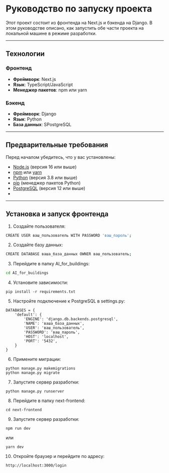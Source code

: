 # Руководство по запуску проекта

Этот проект состоит из фронтенда на Next.js и бэкенда на Django. В этом руководстве описано, как запустить обе части проекта на локальной машине в режиме разработки.

---

## Технологии

### Фронтенд
- **Фреймворк**: Next.js
- **Язык**: TypeScript/JavaScript
- **Менеджер пакетов**: npm или yarn

### Бэкенд
- **Фреймворк**: Django
- **Язык**: Python
- **База данных**: SPostgreSQL

---

## Предварительные требования

Перед началом убедитесь, что у вас установлены:
- [Node.js](https://nodejs.org/) (версия 16 или выше)
- [npm](https://www.npmjs.com/) или [yarn](https://yarnpkg.com/)
- [Python](https://www.python.org/) (версия 3.8 или выше)
- [pip](https://pip.pypa.io/) (менеджер пакетов Python)
- [PostgreSQL](https://www.postgresql.org/) (версия 12 или выше)
- 
---

## Установка и запуск фронтенда
1. Создайте пользователя:
```bash
CREATE USER ваш_пользователь WITH PASSWORD 'ваш_пароль';
```
2. Создайте базу данных:
```bash
CREATE DATABASE ваша_база_данных OWNER ваш_пользователь;
```
3. Перейдите в папку AI_for_buildings:
```bash
cd AI_for_buildings
```
4. Установите зависимости:
```
pip install -r requirements.txt
```
5. Настройте подключение к PostgreSQL в settings.py:
```
DATABASES = {
    'default': {
        'ENGINE': 'django.db.backends.postgresql',
        'NAME': 'ваша_база_данных',
        'USER': 'ваш_пользователь',
        'PASSWORD': 'ваш_пароль',
        'HOST': 'localhost',
        'PORT': '5432',
    }
}
```
6. Примените миграции:
```
python manage.py makemigrations
python manage.py migrate
```
7. Запустите сервер разработки:
```
python manage.py runserver
```
8. Перейдите в папку next-frontend:
```
cd next-frontend
```
9. Запустите сервер разработки:
```
npm run dev
```
или 
```
yarn dev
```
10. Откройте браузер и перейдите по адресу:
```
http://localhost:3000/login
```